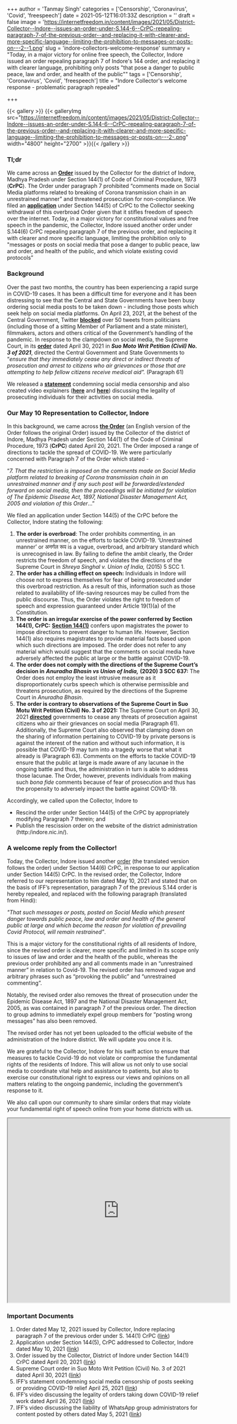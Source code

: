 +++
author = 'Tanmay Singh'
categories = ['Censorship', 'Coronavirus', 'Covid', 'freespeech']
date = 2021-05-12T16:01:33Z
description = ''
draft = false
image = 'https://internetfreedom.in/content/images/2021/05/District-Collector--Indore--issues-an-order-under-S.144-6--CrPC-repealing-paragraph-7-of-the-previous-order--and-replacing-it-with-clearer-and-more-specific-language--limiting-the-prohibition-to-messages-or-posts-on---2--1.png'
slug = 'indore-collectors-welcome-response'
summary = "Today, in a major victory for online free speech, the Collector, Indore issued an order repealing paragraph 7 of Indore's 144 order, and replacing it with clearer language, prohibiting only posts \"that pose a danger to public peace, law and order, and health of the public\""
tags = ['Censorship', 'Coronavirus', 'Covid', 'freespeech']
title = "Indore Collector's welcome response - problematic paragraph repealed"

+++


{{< gallery >}}
{{< galleryImg  src="https://internetfreedom.in/content/images/2021/05/District-Collector--Indore--issues-an-order-under-S.144-6--CrPC-repealing-paragraph-7-of-the-previous-order--and-replacing-it-with-clearer-and-more-specific-language--limiting-the-prohibition-to-messages-or-posts-on---2-.png" width="4800" height="2700" >}}{{< /gallery >}}

>>>> <form><script src="https://checkout.razorpay.com/v1/payment-button.js" data-payment_button_id="pl_HLkgeWGQLMuddp" async> </script> </form>

### **Tl;dr**

We came across an [**Order**](https://drive.google.com/file/d/1aQMZesPtleqeS7QPuSeBvqfc0kDcc16H/view?usp=sharing) issued by the Collector for the district of Indore, Madhya Pradesh under Section 144(1) of Code of Criminal Procedure, 1973 (**CrPC**). The Order under paragraph 7 prohibited “comments made on Social Media platforms related to breaking of Corona transmission chain in an unrestrained manner” and threatened prosecution for non-compliance.  We filed an [**application**](https://drive.google.com/file/d/1a_xhE5TYqbTslOdT7exwQA8jSbAfiU2z/view?usp=sharing) under Section 144(5) of CrPC to the Collector seeking withdrawal of this overbroad Order given that it stifles freedom of speech over the internet. Today, in a major victory for constitutional values and free speech in the pandemic, the Collector, Indore issued another order under S.144(6) CrPC repealing paragraph 7 of the previous order, and replacing it with clearer and more specific language, limiting the prohibition only to "messages or posts on social media that pose a danger to public peace, law and order, and health of the public, and which violate existing covid protocols”

### **Background**

Over the past two months, the country has been experiencing a rapid surge in COVID-19 cases. It has been a difficult time for everyone and it has been distressing to see that the Central and State Governments have been busy ordering social media posts to be taken down - including those posts which seek help on social media platforms. On April 23, 2021, at the behest of the Central Government, Twitter [**blocked**](https://www.medianama.com/2021/04/223-twitter-mp-minister-censor/) over 50 tweets from politicians (including those of a sitting Member of Parliament and a state minister), filmmakers, actors and others critical of the Government’s handling of the pandemic. In response to the clampdown on social media, the Supreme Court, in its [**order**](https://www.livelaw.in/pdf_upload/in-re-distribution-of-essential-supplies-and-services-during-pandemic-april-30-392778.pdf) dated April 30, 2021 in _**Suo Moto Writ Petition (Civil) No. 3 of 2021**_, directed the Central Government and State Governments to “_ensure that they immediately cease any direct or indirect threats of prosecution and arrest to citizens who air grievances or those that are attempting to help fellow citizens receive medical aid”._ (Paragraph 61)

We released a [**statement**](https://twitter.com/internetfreedom/status/1386177547294044164) condemning social media censorship and also created video explainers ([**here**](https://www.youtube.com/watch?v=8qa8_NtZZYc) and [**here**](https://www.youtube.com/watch?v=GuE39la75Lk&t=196s)) discussing the legality of prosecuting individuals for their activities on social media.

### **Our May 10 Representation to Collector, Indore**

In this background, we came across [**the Order**](https://drive.google.com/file/d/1aQMZesPtleqeS7QPuSeBvqfc0kDcc16H/view?usp=sharing) (an English version of the Order follows the original Order) issued by the Collector of the district of Indore, Madhya Pradesh under Section 144(1) of the Code of Criminal Procedure, 1973 (**CrPC**) dated April 20, 2021.  The Order imposed a range of directions to tackle the spread of COVID-19. We were particularly concerned with Paragraph 7 of the Order which stated -

“_7. That the restriction is imposed on the comments made on Social Media platform related to breaking of Corona transmission chain in an unrestrained manner and if any such post will be forwarded/extended forward on social media, then the proceedings will be initiated for violation of The Epidemic Disease Act, 1897, National Disaster Management Act, 2005 and violation of this Order_…”

We filed an application under Section 144(5) of the CrPC before the Collector, Indore stating the following:

1. **The order is overbroad**: The order prohibits commenting, in an unrestrained manner, on the efforts to tackle COVID-19. ‘Unrestrained manner’ or अनर्गल रूप is a vague, overbroad, and arbitrary standard which is unrecognised in law. By failing to define the ambit clearly, the Order restricts the freedom of speech, and violates the directions of the Supreme Court in _Shreya Singhal v. Union of India,_ (2015) 5 SCC 1.
2. **The order has a chilling effect on speech:** Individuals in Indore will choose not to express themselves for fear of being prosecuted under this overbroad restriction. As a result of this, information such as those related to availability of life-saving resources may be culled from the public discourse. Thus, the Order violates the right to freedom of speech and expression guaranteed under Article 19(1)(a) of the Constitution.
3. **The order is an irregular exercise of the power conferred by Section 144(1), CrPC:** [**Section 144(1)**](https://indiankanoon.org/doc/930621/) confers upon magistrates the power to impose directions to prevent danger to human life. However, Section 144(1) also requires magistrates to provide material facts based upon which such directions are imposed. The order does not refer to any material which would suggest that the comments on social media have adversely affected the public at large or the battle against COVID-19.
4. **The order does not comply with the directions of the Supreme Court’s decision in** _**Anuradha Bhasin vs Union of India,**_ **(2020) 3 SCC 637:** The Order does not employ the least intrusive measure as it disproportionately curbs speech which is otherwise permissible and threatens prosecution, as required by the directions of the Supreme Court in _Anuradha Bhasin_.
5. **The order is contrary to observations of the Supreme Court in Suo Motu Writ Petition (Civil) No. 3 of 2021:** The Supreme Court on April 30, 2021 [**directed**](https://www.livelaw.in/pdf_upload/in-re-distribution-of-essential-supplies-and-services-during-pandemic-april-30-392778.pdf) governments to cease any threats of prosecution against citizens who air their grievances on social media (Paragraph 61). Additionally, the Supreme Court also observed that clamping down on the sharing of information pertaining to COVID-19 by private persons is against the interest of the nation and without such information, it is possible that COVID-19 may turn into a tragedy worse that what it already is (Paragraph 63). Comments on the efforts to tackle COVID-19 ensure that the public at large is made aware of any lacunae in the ongoing battle and thus, the administration in turn is able to address those lacunae. The Order, however, prevents individuals from making such _bona fide_ comments because of fear of prosecution and thus has the propensity to adversely impact the battle against COVID-19.

Accordingly, we called upon the Collector, Indore to

* Rescind the order under Section 144(5) of the CrPC by appropriately 		modifying Paragraph 7 therein; and
* Publish the rescission order on the website of the district administration (http:/indore.nic.in/).

### A welcome reply from the Collector!

Today, the Collector, Indore issued another [order](https://drive.google.com/file/d/189uCsbgyMC_Pdzm8gYxacb2pQlffXCNq/view?usp=sharing) (the translated version follows the order) under Section 144(6) CrPC, in response to our application under Section 144(5) CrPC. In the revised order, the Collector, Indore referred to our representation to him dated May 10, 2021 and stated that on the basis of IFF’s representation, paragraph 7 of the previous S.144 order is hereby repealed, and replaced with the following paragraph (translated from Hindi):

_"That such messages or posts, posted on Social Media which present danger towards public peace, law and order and health of the general public at large and which become the reason for violation of prevailing Covid Protocol, will remain restrained”_.

This is a major victory for the constitutional rights of all residents of Indore, since the revised order is clearer, more specific and limited in its scope only to issues of law and order and the health of the public, whereas the previous order prohibited any and all comments made in an “unrestrained manner” in relation to Covid-19. The revised order has removed vague and arbitrary phrases such as “provoking the public” and “unrestrained commenting”.

Notably, the revised order also removes the threat of prosecution under the Epidemic Disease Act, 1897 and the National Disaster Management Act, 2005, as was contained in paragraph 7 of the previous order. The direction to group admins to immediately expel group members for “posting wrong messages” has also been removed.

The revised order has not yet been uploaded to the official website of the administration of the Indore district. We will update you once it is.

We are grateful to the Collector, Indore for his swift action to ensure that measures to tackle Covid-19 do not violate or compromise the fundamental rights of the residents of Indore. This will allow us not only to use social media to coordinate vital help and assistance to patients, but also to exercise our constitutional right to express our views and opinions on all matters relating to the ongoing pandemic, including the government’s response to it.

We also call upon our community to share similar orders that may violate your fundamental right of speech online from your home districts with us.

<iframe src="https://drive.google.com/file/d/11whdaI8OkMnAiSuAzac2YFmfpt7u4DU4/preview" width="580" height="480"></iframe>

### Important Documents

1. Order dated May 12, 2021 issued by Collector, Indore replacing paragraph 7 of the previous order under S. 144(1) CrPC ([link](https://drive.google.com/file/d/1z3MXwt66qtS1QsFvOQ1YJZUKchEGSVWR/view?usp=sharing))
2. Application under Section 144(5), CrPC addressed to Collector, Indore dated  May 10, 2021 ([link](https://drive.google.com/file/d/1a_xhE5TYqbTslOdT7exwQA8jSbAfiU2z/view?usp=sharing))
3. Order issued by the Collector, District of Indore under Section 144(1) CrPC dated April 20, 2021 ([link](https://drive.google.com/file/d/1aQMZesPtleqeS7QPuSeBvqfc0kDcc16H/view?usp=sharing))
4. Supreme Court order in Suo Moto Writ Petition (Civil) No. 3 of 2021 dated April 30, 2021 ([link](https://www.livelaw.in/pdf_upload/in-re-distribution-of-essential-supplies-and-services-during-pandemic-april-30-392778.pdf))
5. IFF’s statement condemning social media censorship of posts seeking or providing COVID-19 relief April 25, 2021  ([link](https://twitter.com/internetfreedom/status/1386177547294044164))
6. IFF’s video discussing the legality of orders taking down COVID-19 relief work dated April 26, 2021 ([link](https://www.youtube.com/watch?v=8qa8_NtZZYc))
7. IFF’s video discussing the liability of WhatsApp group administrators for content posted by others dated May 5, 2021 ([link](https://www.youtube.com/watch?v=GuE39la75Lk&t=196s))

> > > <form><script src="https://cdn.razorpay.com/static/widget/subscription-button.js" data-subscription_button_id="pl_HLk5qU1K35hmPH" data-button_theme="brand-color" async> </script> </form>





